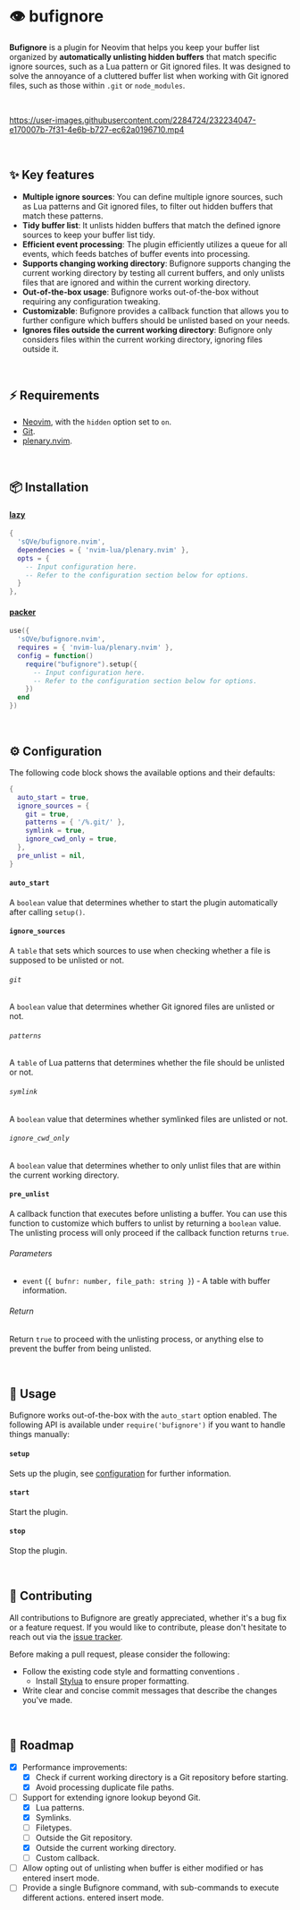 # 👁️ bufignore

**Bufignore** is a plugin for Neovim that helps you keep your buffer list
organized by **automatically unlisting hidden buffers** that match specific
ignore sources, such as a Lua pattern or Git ignored files. It was designed to
solve the annoyance of a cluttered buffer list when working with Git ignored
files, such as those within `.git` or `node_modules`.

<br />

https://user-images.githubusercontent.com/2284724/232234047-e170007b-7f31-4e6b-b727-ec62a0196710.mp4

<br />

## ✨ Key features

- **Multiple ignore sources**: You can define multiple ignore sources, such as
  Lua patterns and Git ignored files, to filter out hidden buffers that match
  these patterns.
- **Tidy buffer list**: It unlists hidden buffers that match the defined ignore
  sources to keep your buffer list tidy.
- **Efficient event processing**: The plugin efficiently utilizes a queue for
  all events, which feeds batches of buffer events into processing.
- **Supports changing working directory**: Bufignore supports changing the
  current working directory by testing all current buffers, and only unlists
  files that are ignored and within the current working directory.
- **Out-of-the-box usage**: Bufignore works out-of-the-box without requiring any
  configuration tweaking.
- **Customizable**: Bufignore provides a callback function that allows you to
  further configure which buffers should be unlisted based on your needs.
- **Ignores files outside the current working directory**: Bufignore only
  considers files within the current working directory, ignoring files outside
  it.

<br />

## ⚡ Requirements

- [Neovim](https://neovim.io), with the `hidden` option set to `on`.
- [Git](https://git-scm.com).
- [plenary.nvim](https://github.com/nvim-lua/plenary.nvim).

<br />

## 📦 Installation

#### [lazy](https://github.com/folke/lazy.nvim)

```lua
{
  'sQVe/bufignore.nvim',
  dependencies = { 'nvim-lua/plenary.nvim' },
  opts = {
    -- Input configuration here.
    -- Refer to the configuration section below for options.
  }
},
```

#### [packer](https://github.com/wbthomason/packer.nvim)

```lua
use({
  'sQVe/bufignore.nvim',
  requires = { 'nvim-lua/plenary.nvim' },
  config = function()
    require("bufignore").setup({
      -- Input configuration here.
      -- Refer to the configuration section below for options.
    })
  end
})
```

<br />

## ⚙ Configuration

The following code block shows the available options and their defaults:

```lua
{
  auto_start = true,
  ignore_sources = {
    git = true,
    patterns = { '/%.git/' },
    symlink = true,
    ignore_cwd_only = true,
  },
  pre_unlist = nil,
}
```

#### `auto_start`

A `boolean` value that determines whether to start the plugin automatically
after calling `setup()`.

#### `ignore_sources`

A `table` that sets which sources to use when checking whether a file is
supposed to be unlisted or not.

###### `git`

A `boolean` value that determines whether Git ignored files are unlisted or not.

###### `patterns`

A `table` of Lua patterns that determines whether the file should be unlisted or
not.

###### `symlink`

A `boolean` value that determines whether symlinked files are unlisted or not.

###### `ignore_cwd_only`

A `boolean` value that determines whether to only unlist files that are within
the current working directory.

#### `pre_unlist`

A callback function that executes before unlisting a buffer. You can use this
function to customize which buffers to unlist by returning a `boolean` value.
The unlisting process will only proceed if the callback function returns `true`.

###### Parameters

- `event` (`{ bufnr: number, file_path: string }`) - A table with buffer
  information.

###### Return

Return `true` to proceed with the unlisting process, or anything else to prevent
the buffer from being unlisted.

<br />

## 📗 Usage

Bufignore works out-of-the-box with the `auto_start` option enabled. The
following API is available under `require('bufignore')` if you want to handle
things manually:

#### `setup`

Sets up the plugin, see [configuration](#configuration) for further information.

#### `start`

Start the plugin.

#### `stop`

Stop the plugin.

<br />

## 🤝 Contributing

All contributions to Bufignore are greatly appreciated, whether it's a bug fix
or a feature request. If you would like to contribute, please don't hesitate to
reach out via the
[issue tracker](https://github.com/sQVe/bufignore.nvim/issues).

Before making a pull request, please consider the following:

- Follow the existing code style and formatting conventions .
  - Install [Stylua](https://github.com/johnnymorganz/stylua) to ensure proper
    formatting.
- Write clear and concise commit messages that describe the changes you've made.

<br />

## 🏁 Roadmap

- [x] Performance improvements:
  - [x] Check if current working directory is a Git repository before starting.
  - [x] Avoid processing duplicate file paths.
- [ ] Support for extending ignore lookup beyond Git.
  - [x] Lua patterns.
  - [x] Symlinks.
  - [ ] Filetypes.
  - [ ] Outside the Git repository.
  - [x] Outside the current working directory.
  - [ ] Custom callback.
- [ ] Allow opting out of unlisting when buffer is either modified or has
      entered insert mode.
- [ ] Provide a single Bufignore command, with sub-commands to execute different
      actions. entered insert mode.
